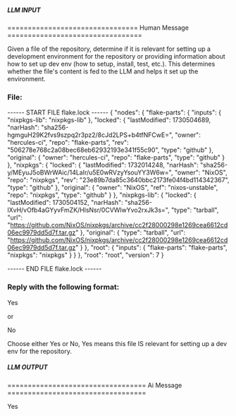 ##### LLM INPUT #####
================================ Human Message =================================

Given a file of the repository, determine if it is relevant for setting up a development environment for the repository or providing information about how to set up dev env (how to setup, install, test, etc.). This determines whether the file's content is fed to the LLM and helps it set up the environment.

### File:
------ START FILE flake.lock ------
{
  "nodes": {
    "flake-parts": {
      "inputs": {
        "nixpkgs-lib": "nixpkgs-lib"
      },
      "locked": {
        "lastModified": 1730504689,
        "narHash": "sha256-hgmguH29K2fvs9szpq2r3pz2/8cJd2LPS+b4tfNFCwE=",
        "owner": "hercules-ci",
        "repo": "flake-parts",
        "rev": "506278e768c2a08bec68eb62932193e341f55c90",
        "type": "github"
      },
      "original": {
        "owner": "hercules-ci",
        "repo": "flake-parts",
        "type": "github"
      }
    },
    "nixpkgs": {
      "locked": {
        "lastModified": 1732014248,
        "narHash": "sha256-y/MEyuJ5oBWrWAic/14LaIr/u5E0wRVzyYsouYY3W6w=",
        "owner": "NixOS",
        "repo": "nixpkgs",
        "rev": "23e89b7da85c3640bbc2173fe04f4bd114342367",
        "type": "github"
      },
      "original": {
        "owner": "NixOS",
        "ref": "nixos-unstable",
        "repo": "nixpkgs",
        "type": "github"
      }
    },
    "nixpkgs-lib": {
      "locked": {
        "lastModified": 1730504152,
        "narHash": "sha256-lXvH/vOfb4aGYyvFmZK/HlsNsr/0CVWlwYvo2rxJk3s=",
        "type": "tarball",
        "url": "https://github.com/NixOS/nixpkgs/archive/cc2f28000298e1269cea6612cd06ec9979dd5d7f.tar.gz"
      },
      "original": {
        "type": "tarball",
        "url": "https://github.com/NixOS/nixpkgs/archive/cc2f28000298e1269cea6612cd06ec9979dd5d7f.tar.gz"
      }
    },
    "root": {
      "inputs": {
        "flake-parts": "flake-parts",
        "nixpkgs": "nixpkgs"
      }
    }
  },
  "root": "root",
  "version": 7
}

------ END FILE flake.lock ------

### Reply with the following format:

<rel>Yes</rel>

or

<rel>No</rel>

Choose either Yes or No, Yes means this file IS relevant for setting up a dev env for the repository.

##### LLM OUTPUT #####
================================== Ai Message ==================================

<rel>Yes</rel>